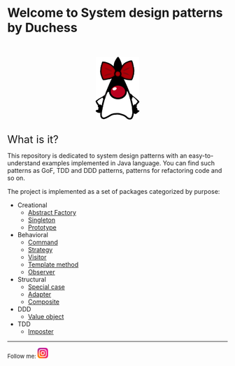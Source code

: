 # Welcome to System design patterns by Duchess
<br/>
<p align="center">
<img src="assets/images/Duchess.png" width="100" align="middle"></img>
</p>
<br/>
<font size="5">What is it?</font>

<p>This repository is dedicated to system design patterns with an easy-to-understand 
examples implemented in Java language. You can find such patterns as GoF, TDD and DDD patterns, 
patterns for refactoring code and so on.</p>
<p>The project is implemented as a set of packages categorized by purpose:</p>

* Creational
  * [Abstract Factory](src/main/java/tech/println/creational/abstract/factory/README.md) 
  * [Singleton](src/main/java/tech/println/creational/singleton/README.md)
  * [Prototype](src/main/java/tech/println/creational/prototype/README.md)
* Behavioral
  * [Command](src/main/java/tech/println/behavioral/command/README.md)
  * [Strategy](src/main/java/tech/println/behavioral/strategy/README.md)
  * [Visitor](src/main/java/tech/println/behavioral/visitor/README.md)
  * [Template method](src/main/java/tech/println/behavioral/template/method/README.md)
  * [Observer](src/main/java/tech/println/behavioral/observer/README.md)
* Structural
  * [Special case](src/main/java/tech/println/structural/case_special/README.md)
  * [Adapter](src/main/java/tech/println/structural/adapter/README.md)
  * [Composite](src/main/java/tech/println/structural/composite/README.md)
* DDD
  * [Value object](src/main/java/tech/println/ddd/value/object/README.md)
* TDD
  * [Imposter](src/main/java/tech/println/tdd/imposter/README.md)

---
<font size="2">Follow me: </font> [<img src="assets/images/instagram.png" width="24">](https://instagram.com/software.pattern)








